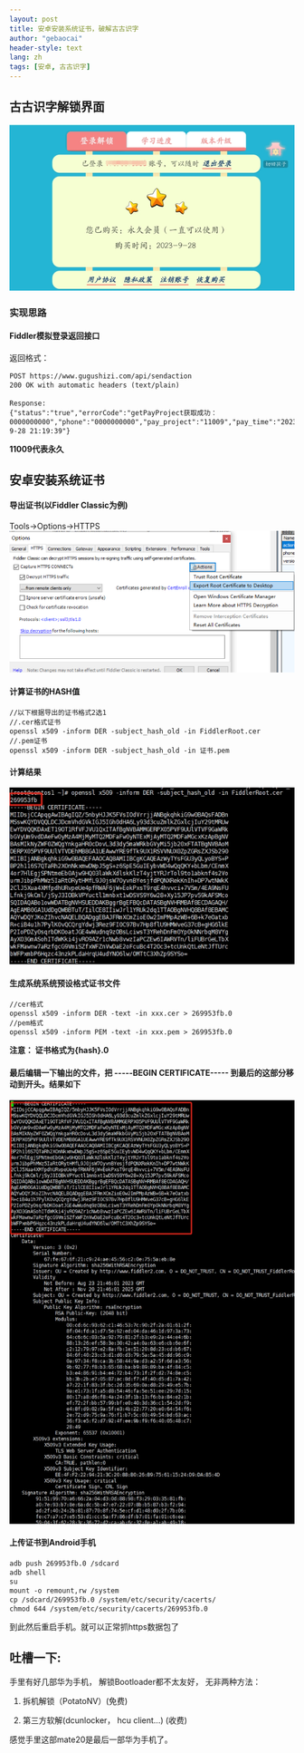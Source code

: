 ```yaml
---
layout: post
title: 安卓安装系统证书，破解古古识字
author: "gebaocai"
header-style: text
lang: zh
tags: [安卓, 古古识字]
---
```


古古识字解锁界面
------
![](/img/in-post/2023/android-root-certificate/gugushizi.PNG)

### 实现思路

#### Fiddler模拟登录返回接口
返回格式：
```
POST https://www.gugushizi.com/api/sendaction
200 OK with automatic headers (text/plain)

Response:
{"status":"true","errorCode":"getPayProject获取成功：0000000000","phone":"0000000000","pay_project":"11009","pay_time":"2023-9-28 21:19:39"}
```
**11009代表永久**


安卓安装系统证书
------

#### 导出证书(以Fiddler Classic为例)

Tools->Options->HTTPS
![Fiddler-Root-Certificate](/img/in-post/2023/android-root-certificate/fiddler-certificate.PNG)

#### 计算证书的HASH值

```
//以下根据导出的证书格式2选1
//.cer格式证书
openssl x509 -inform DER -subject_hash_old -in FiddlerRoot.cer
//.pem证书
openssl x509 -inform DER -subject_hash_old -in 证书.pem
```
#### 计算结果
![](/img/in-post/2023/android-root-certificate/hash.PNG)

#### 生成系统系统预设格式证书文件
```
//cer格式
openssl x509 -inform DER -text -in xxx.cer > 269953fb.0
//pem格式
openssl x509 -inform PEM -text -in xxx.pem > 269953fb.0
```

**注意： 证书格式为{hash}.0**

#### 最后编辑一下输出的文件，把 -----BEGIN CERTIFICATE----- 到最后的这部分移动到开头。结果如下
![](/img/in-post/2023/android-root-certificate/certificate.PNG)

#### 上传证书到Android手机

```
adb push 269953fb.0 /sdcard
adb shell
su
mount -o remount,rw /system
cp /sdcard/269953fb.0 /system/etc/security/cacerts/
chmod 644 /system/etc/security/cacerts/269953fb.0
```

到此然后重启手机。就可以正常抓https数据包了

吐槽一下:
------
手里有好几部华为手机， 解锁Bootloader都不太友好， 无非两种方法：
1. 拆机解锁（PotatoNV）(免费)

2. 第三方软解(dcunlocker， hcu client...) (收费)

感觉手里这部mate20是最后一部华为手机了。